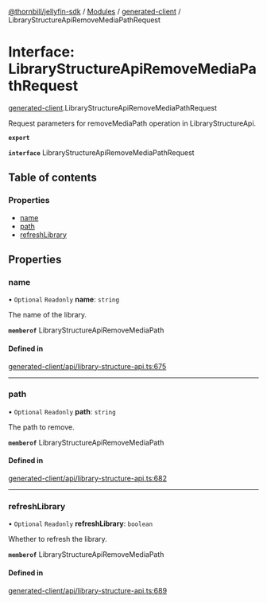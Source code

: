 [@thornbill/jellyfin-sdk](../README.md) / [Modules](../modules.md) / [generated-client](../modules/generated_client.md) / LibraryStructureApiRemoveMediaPathRequest

# Interface: LibraryStructureApiRemoveMediaPathRequest

[generated-client](../modules/generated_client.md).LibraryStructureApiRemoveMediaPathRequest

Request parameters for removeMediaPath operation in LibraryStructureApi.

**`export`**

**`interface`** LibraryStructureApiRemoveMediaPathRequest

## Table of contents

### Properties

- [name](generated_client.LibraryStructureApiRemoveMediaPathRequest.md#name)
- [path](generated_client.LibraryStructureApiRemoveMediaPathRequest.md#path)
- [refreshLibrary](generated_client.LibraryStructureApiRemoveMediaPathRequest.md#refreshlibrary)

## Properties

### name

• `Optional` `Readonly` **name**: `string`

The name of the library.

**`memberof`** LibraryStructureApiRemoveMediaPath

#### Defined in

[generated-client/api/library-structure-api.ts:675](https://github.com/thornbill/jellyfin-sdk-typescript/blob/3ae780a/src/generated-client/api/library-structure-api.ts#L675)

___

### path

• `Optional` `Readonly` **path**: `string`

The path to remove.

**`memberof`** LibraryStructureApiRemoveMediaPath

#### Defined in

[generated-client/api/library-structure-api.ts:682](https://github.com/thornbill/jellyfin-sdk-typescript/blob/3ae780a/src/generated-client/api/library-structure-api.ts#L682)

___

### refreshLibrary

• `Optional` `Readonly` **refreshLibrary**: `boolean`

Whether to refresh the library.

**`memberof`** LibraryStructureApiRemoveMediaPath

#### Defined in

[generated-client/api/library-structure-api.ts:689](https://github.com/thornbill/jellyfin-sdk-typescript/blob/3ae780a/src/generated-client/api/library-structure-api.ts#L689)
